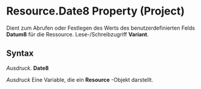 
# Resource.Date8 Property (Project)

Dient zum Abrufen oder Festlegen des Werts des benutzerdefinierten Felds  **Datum8** für die Ressource. Lese-/Schreibzugriff **Variant**.


## Syntax

 _Ausdruck_. **Date8**

 _Ausdruck_ Eine Variable, die ein **Resource** -Objekt darstellt.

